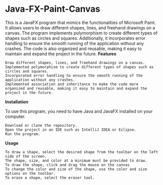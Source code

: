 # Java-FX-Paint-Canvas
This is a JavaFX program that mimics the functionalities of Microsoft Paint. It allows users to draw different shapes, lines, and freehand drawings on a canvas. The program implements polymorphism to create different types of shapes such as circles and squares. Additionally, it incorporates error handling to ensure the smooth running of the application without any crashes. The code is also organized and reusable, making it easy to maintain and expand the project in the future.
**Features**

    Draw different shapes, lines, and freehand drawings on a canvas.
    Implemented polymorphism to create different types of shapes such as circles and squares.
    Incorporated error handling to ensure the smooth running of the application without any crashes.
    Implemented association and inheritance to make the code more organized and reusable, making it easy to maintain and expand the project in the future.

**Installation**

To use this program, you need to have Java and JavaFX installed on your computer.

    Download or clone the repository.
    Open the project in an IDE such as IntelliJ IDEA or Eclipse.
    Run the program.

**Usage**

    To draw a shape, select the desired shape from the toolbar on the left side of the screen.
    The shape, size, and color at a minimum must be provided to draw.
    To draw the shape, click and drag the mouse on the canvas
    To change the color and size of the shape, use the color and size options on the toolbar.
    To erase a shape, select the eraser tool.
